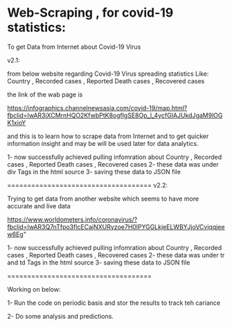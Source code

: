 # Web-Scraping , for covid-19 statistics:

To get Data from Internet about Covid-19 Virus

v2.1:

from below website regarding Covid-19 Virus spreading statistics
Like:
Country , Recorded cases , Reported Death cases , Recovered cases

the link of the wab page is 

https://infographics.channelnewsasia.com/covid-19/map.html?fbclid=IwAR3iXCMrnHQO2KfwbPtK8ogflgSE8Op_l_4ycfGIAJUkdJgaM9lOGK1xioY

and this is to learn how to scrape data from Internet and to get quicker information insight and may be will be used later for 
data analytics.

1- now successfully achieved pulling infomration about Country , Recorded cases , Reported Death cases , Recovered cases
2- these data was under div Tags in the html source
3- saving these data to JSON file

====================================
v2.2:

Trying to get data from another website which seems to have more accurate and live data

https://www.worldometers.info/coronavirus/?fbclid=IwAR3Q7nTfpo3flcECajNXURyzoe7H0lPYGGLkjeELWBYJjoVCvjqqjeew6Eg"

1- now successfully achieved pulling infomration about Country , Recorded cases , Reported Death cases , Recovered cases
2- these data was under tr and td Tags in the html source
3- saving these data to JSON file

====================================

Working on below:

1- Run the code on periodic basis and stor the results to track teh cariance

2- Do some analysis and predictions.
